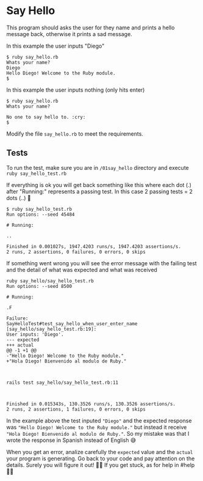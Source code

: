 # Say Hello

This program should asks the user for they name and prints a hello message back, otherwise it prints a sad message.

In this example the user inputs "Diego"

```shell
$ ruby say_hello.rb
Whats your name?
Diego
Hello Diego! Welcome to the Ruby module.
$
```

In this example the user inputs nothing (only hits enter)

```shell
$ ruby say_hello.rb
Whats your name?

No one to say hello to. :cry:
$
```

Modify the file `say_hello.rb` to meet the requirements.

## Tests

To run the test, make sure you are in `/01say_hello` directory and execute `ruby say_hello_test.rb`

If everything is ok you will get back something like this where each dot (.) after "Running:" represents a passing test. In this case 2 passing tests = 2 dots (..) 🎉

```shell
$ ruby say_hello_test.rb
Run options: --seed 45484

# Running:

..

Finished in 0.001027s, 1947.4203 runs/s, 1947.4203 assertions/s.
2 runs, 2 assertions, 0 failures, 0 errors, 0 skips
```

If something went wrong you will see the error message with the failing test and the detail of what was expected and what was received

```shell
ruby say_hello/say_hello_test.rb
Run options: --seed 8500

# Running:

.F

Failure:
SayHelloTest#test_say_hello_when_user_enter_name [say_hello/say_hello_test.rb:19]:
User inputs: 'Diego'.
--- expected
+++ actual
@@ -1 +1 @@
-"Hello Diego! Welcome to the Ruby module."
+"Hola Diego! Bienvenido al modulo de Ruby."



rails test say_hello/say_hello_test.rb:11



Finished in 0.015343s, 130.3526 runs/s, 130.3526 assertions/s.
2 runs, 2 assertions, 1 failures, 0 errors, 0 skips
```

In the example above the test inputed `"Diego"` and the expected response was `"Hello Diego! Welcome to the Ruby module."` but instead it receive `"Hola Diego! Bienvenido al modulo de Ruby."`. So my mistake was that I wrote the response in Spanish instead of English 😅

When you get an error, analize carefully the `expected` value and the `actual` your program is generating. Go back to your code and pay attention on the details. Surely you will figure it out! 💪🏼 If you get stuck, as for help in #help 👨‍💻
